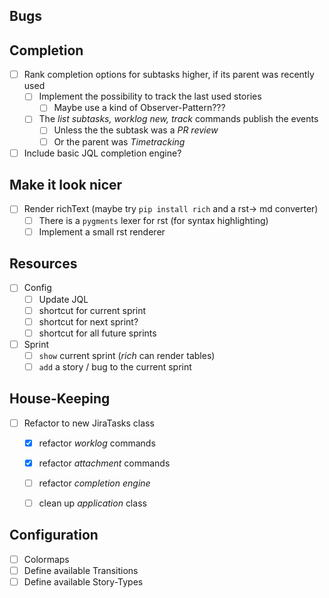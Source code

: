 ## Bugs

## Completion
+ [ ] Rank completion options for subtasks higher, if its parent was recently used
  + [ ] Implement the possibility to track the last used stories
    + [ ] Maybe use a kind of Observer-Pattern???
  + [ ] The _list subtasks, worklog new, track_ commands publish the events
    + [ ] Unless the the subtask was a _PR review_
    + [ ] Or the parent was _Timetracking_
+ [ ] Include basic JQL completion engine?

## Make it look nicer
+ [ ] Render richText (maybe try `pip install rich` and a rst-> md converter)
  + [ ] There is a `pygments` lexer for rst (for syntax highlighting)
  + [ ] Implement a small rst renderer

## Resources
+ [ ] Config
  + [ ] Update JQL
  + [ ] shortcut for current sprint
  + [ ] shortcut for next sprint?
  + [ ] shortcut for all future sprints
+ [ ] Sprint
  + [ ] `show` current sprint (_rich_ can render tables)
  + [ ] `add` a story / bug to the current sprint

## House-Keeping
+ [ ] Refactor to new JiraTasks class
  + [x] refactor _worklog_ commands
  + [x] refactor _attachment_ commands
  + [ ] refactor _completion engine_
  + [ ] clean up _application_ class


## Configuration
+ [ ] Colormaps
+ [ ] Define available Transitions
+ [ ] Define available Story-Types
